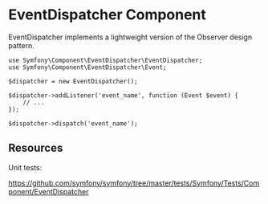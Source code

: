EventDispatcher Component
=========================

EventDispatcher implements a lightweight version of the Observer design
pattern.

    use Symfony\Component\EventDispatcher\EventDispatcher;
    use Symfony\Component\EventDispatcher\Event;

    $dispatcher = new EventDispatcher();

    $dispatcher->addListener('event_name', function (Event $event) {
        // ...
    });

    $dispatcher->dispatch('event_name');

Resources
---------

Unit tests:

https://github.com/symfony/symfony/tree/master/tests/Symfony/Tests/Component/EventDispatcher
